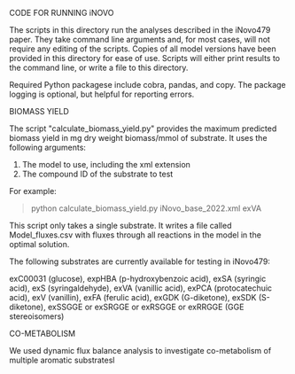 CODE FOR RUNNING iNOVO

The scripts in this directory run the analyses described in the iNovo479 paper. They take command line arguments and, for most cases, will not require any editing of the scripts. Copies of all model versions have been provided in this directory for ease of use. Scripts will either print results to the command line, or write a file to this directory.

Required Python packagese include cobra, pandas, and copy. The package logging is optional, but helpful for reporting errors.

BIOMASS YIELD

The script "calculate_biomass_yield.py" provides the maximum predicted biomass yield in mg dry weight biomass/mmol of substrate. It uses the following arguments:
1. The model to use, including the xml extension
2. The compound ID of the substrate to test

For example:
> python calculate_biomass_yield.py iNovo_base_2022.xml exVA

This script only takes a single substrate. It writes a file called Model_fluxes.csv with fluxes through all reactions in the model in the optimal solution.

The following substrates are currently available for testing in iNovo479:

exC00031 (glucose), expHBA (p-hydroxybenzoic acid), exSA (syringic acid), exS (syringaldehyde), exVA (vanillic acid), exPCA (protocatechuic acid), exV (vanillin), exFA (ferulic acid), exGDK (G-diketone), exSDK (S-diketone), exSSGGE or exSRGGE or exRSGGE or exRRGGE (GGE stereoisomers)

CO-METABOLISM

We used dynamic flux balance analysis to investigate co-metabolism of multiple aromatic substratesl
